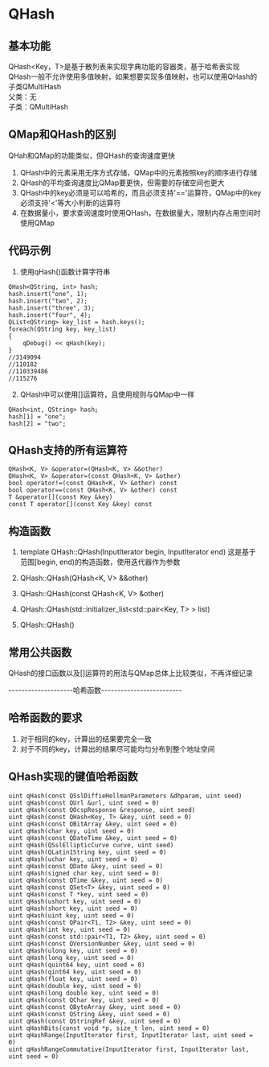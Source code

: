 # QHash

## 基本功能
QHash<Key，T>是基于散列表来实现字典功能的容器类，基于哈希表实现  
QHash一般不允许使用多值映射，如果想要实现多值映射，也可以使用QHash的子类QMultiHash  
父类：无  
子类：QMultiHash  


## QMap和QHash的区别
QHah和QMap的功能类似，但QHash的查询速度更快  
1. QHash中的元素采用无序方式存储，QMap中的元素按照key的顺序进行存储  
2. QHash的平均查询速度比QMap要更快，但需要的存储空间也更大  
3. QHash中的key必须是可以哈希的，而且必须支持'=='运算符，QMap中的key必须支持'<'等大小判断的运算符  
4. 在数据量小，要求查询速度时使用QHash，在数据量大，限制内存占用空间时使用QMap  


## 代码示例
1. 使用qHash()函数计算字符串
```
QHash<QString, int> hash;
hash.insert("one", 1);
hash.insert("two", 2);
hash.insert("three", 3);
hash.insert("four", 4);
QList<QString> key_list = hash.keys();
foreach(QString key, key_list)
{
    qDebug() << qHash(key);
}
//3149094
//110182
//110339486
//115276
```
2. QHash中可以使用[]运算符，且使用规则与QMap中一样
```
QHash<int, QString> hash;
hash[1] = "one";
hash[2] = "two";
```


## QHash支持的所有运算符  
```
QHash<K, V> &operator=(QHash<K, V> &&other)
QHash<K, V> &operator=(const QHash<K, V> &other)
bool operator!=(const QHash<K, V> &other) const
bool operator==(const QHash<K, V> &other) const
T &operator[](const Key &key)
const T operator[](const Key &key) const
```


## 构造函数
1. template <typename InputIterator> QHash::QHash(InputIterator begin, InputIterator end)
这是基于范围[begin, end)的构造函数，使用迭代器作为参数  

2. QHash::QHash(QHash<K, V> &&other)

3. QHash::QHash(const QHash<K, V> &other)

4. QHash::QHash(std::initializer_list<std::pair<Key, T> > list)

5. QHash::QHash()



## 常用公共函数
QHash的接口函数以及[]运算符的用法与QMap总体上比较类似，不再详细记录  


--------------------哈希函数-------------------------

## 哈希函数的要求
1. 对于相同的key，计算出的结果要完全一致
2. 对于不同的key，计算出的结果尽可能均匀分布到整个地址空间


## QHash实现的键值哈希函数
```
uint qHash(const QSslDiffieHellmanParameters &dhparam, uint seed)
uint qHash(const QUrl &url, uint seed = 0)
uint qHash(const QOcspResponse &response, uint seed)
uint qHash(const QHash<Key, T> &key, uint seed = 0)
uint qHash(const QBitArray &key, uint seed = 0)
uint qHash(char key, uint seed = 0)
uint qHash(const QDateTime &key, uint seed = 0)
uint qHash(QSslEllipticCurve curve, uint seed)
uint qHash(QLatin1String key, uint seed = 0)
uint qHash(uchar key, uint seed = 0)
uint qHash(const QDate &key, uint seed = 0)
uint qHash(signed char key, uint seed = 0)
uint qHash(const QTime &key, uint seed = 0)
uint qHash(const QSet<T> &key, uint seed = 0)
uint qHash(const T *key, uint seed = 0)
uint qHash(ushort key, uint seed = 0)
uint qHash(short key, uint seed = 0)
uint qHash(uint key, uint seed = 0)
uint qHash(const QPair<T1, T2> &key, uint seed = 0)
uint qHash(int key, uint seed = 0)
uint qHash(const std::pair<T1, T2> &key, uint seed = 0)
uint qHash(const QVersionNumber &key, uint seed = 0)
uint qHash(ulong key, uint seed = 0)
uint qHash(long key, uint seed = 0)
uint qHash(quint64 key, uint seed = 0)
uint qHash(qint64 key, uint seed = 0)
uint qHash(float key, uint seed = 0)
uint qHash(double key, uint seed = 0)
uint qHash(long double key, uint seed = 0)
uint qHash(const QChar key, uint seed = 0)
uint qHash(const QByteArray &key, uint seed = 0)
uint qHash(const QString &key, uint seed = 0)
uint qHash(const QStringRef &key, uint seed = 0)
uint qHashBits(const void *p, size_t len, uint seed = 0)
uint qHashRange(InputIterator first, InputIterator last, uint seed = 0)
uint qHashRangeCommutative(InputIterator first, InputIterator last, uint seed = 0)
```




